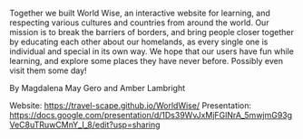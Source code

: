 Together we built World Wise, an interactive website for learning, and respecting various cultures and countries from around the world. Our mission is to break the barriers of borders, and bring people closer together by educating each other about our homelands, as every single one is individual and special in its own way. We hope that our users have fun while learning, and explore some places they have never before. Possibly even visit them some day!

By Magdalena May Gero and Amber Lambright

Website: https://travel-scape.github.io/WorldWise/
Presentation: https://docs.google.com/presentation/d/1Ds39WvJxMjFGlNrA_5mwjmG93gVeC8uTRuwCMnY_I_8/edit?usp=sharing
